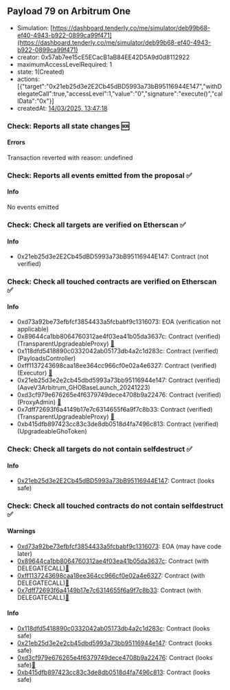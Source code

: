 ## Payload 79 on Arbitrum One

- Simulation: [https://dashboard.tenderly.co/me/simulator/deb99b68-ef40-4943-b922-0899ca99f471](https://dashboard.tenderly.co/me/simulator/deb99b68-ef40-4943-b922-0899ca99f471)
- creator: 0x57ab7ee15cE5ECacB1aB84EE42D5A9d0d8112922
- maximumAccessLevelRequired: 1
- state: 1(Created)
- actions: [{"target":"0x21eb25d3e2E2Cb45dBD5993a73bB95116944E147","withDelegateCall":true,"accessLevel":1,"value":"0","signature":"execute()","callData":"0x"}]
- createdAt: [14/03/2025, 13:47:18](https://arbiscan.io/tx/0xcd593d6a9b82367125765c03e3c53fecde1bcfacf43ee1ef0a092bc9552e20bc)

### Check: Reports all state changes :sos:

#### Errors

Transaction reverted with reason: undefined

### Check: Reports all events emitted from the proposal :white_check_mark:

#### Info

No events emitted

### Check: Check all targets are verified on Etherscan :white_check_mark:

#### Info

- 0x21eb25d3e2E2Cb45dBD5993a73bB95116944E147: Contract (not verified) 

### Check: Check all touched contracts are verified on Etherscan :white_check_mark:

#### Info

- 0xd73a92be73efbfcf3854433a5fcbabf9c1316073: EOA (verification not applicable)
- 0x89644ca1bb8064760312ae4f03ea41b05da3637c: Contract (verified) (TransparentUpgradeableProxy) [:ghost:](https://github.com/bgd-labs/aave-address-book "GovernanceV3Arbitrum.PAYLOADS_CONTROLLER")
- 0x118dfd5418890c0332042ab05173db4a2c1d283c: Contract (verified) (PayloadsController) 
- 0xff1137243698caa18ee364cc966cf0e02a4e6327: Contract (verified) (Executor) [:ghost:](https://github.com/bgd-labs/aave-address-book "AaveV3Arbitrum.ACL_ADMIN, GovernanceV3Arbitrum.EXECUTOR_LVL_1")
- 0x21eb25d3e2e2cb45dbd5993a73bb95116944e147: Contract (verified) (AaveV3Arbitrum_GHOBaseLaunch_20241223) 
- 0xd3cf979e676265e4f6379749dece4708b9a22476: Contract (verified) (ProxyAdmin) [:ghost:](https://github.com/bgd-labs/aave-address-book "MiscArbitrum.PROXY_ADMIN")
- 0x7dff72693f6a4149b17e7c6314655f6a9f7c8b33: Contract (verified) (TransparentUpgradeableProxy) [:ghost:](https://github.com/bgd-labs/aave-address-book "AaveV3Arbitrum.ASSETS.GHO.UNDERLYING, GhoArbitrum.GHO_TOKEN")
- 0xb415dfb897423cc83c3de8db0518d4fa7496c813: Contract (verified) (UpgradeableGhoToken) 

### Check: Check all targets do not contain selfdestruct :white_check_mark:

#### Info

- [0x21eb25d3e2E2Cb45dBD5993a73bB95116944E147](https://arbiscan.io/address/0x21eb25d3e2E2Cb45dBD5993a73bB95116944E147): Contract (looks safe)

### Check: Check all touched contracts do not contain selfdestruct :white_check_mark:

#### Warnings

- [0xd73a92be73efbfcf3854433a5fcbabf9c1316073](https://arbiscan.io/address/0xd73a92be73efbfcf3854433a5fcbabf9c1316073): EOA (may have code later)
- [0x89644ca1bb8064760312ae4f03ea41b05da3637c](https://arbiscan.io/address/0x89644ca1bb8064760312ae4f03ea41b05da3637c): Contract (with DELEGATECALL)[:ghost:](https://github.com/bgd-labs/aave-address-book "GovernanceV3Arbitrum.PAYLOADS_CONTROLLER")
- [0xff1137243698caa18ee364cc966cf0e02a4e6327](https://arbiscan.io/address/0xff1137243698caa18ee364cc966cf0e02a4e6327): Contract (with DELEGATECALL)[:ghost:](https://github.com/bgd-labs/aave-address-book "AaveV3Arbitrum.ACL_ADMIN, GovernanceV3Arbitrum.EXECUTOR_LVL_1")
- [0x7dff72693f6a4149b17e7c6314655f6a9f7c8b33](https://arbiscan.io/address/0x7dff72693f6a4149b17e7c6314655f6a9f7c8b33): Contract (with DELEGATECALL)[:ghost:](https://github.com/bgd-labs/aave-address-book "AaveV3Arbitrum.ASSETS.GHO.UNDERLYING, GhoArbitrum.GHO_TOKEN")

#### Info

- [0x118dfd5418890c0332042ab05173db4a2c1d283c](https://arbiscan.io/address/0x118dfd5418890c0332042ab05173db4a2c1d283c): Contract (looks safe)
- [0x21eb25d3e2e2cb45dbd5993a73bb95116944e147](https://arbiscan.io/address/0x21eb25d3e2e2cb45dbd5993a73bb95116944e147): Contract (looks safe)
- [0xd3cf979e676265e4f6379749dece4708b9a22476](https://arbiscan.io/address/0xd3cf979e676265e4f6379749dece4708b9a22476): Contract (looks safe)[:ghost:](https://github.com/bgd-labs/aave-address-book "MiscArbitrum.PROXY_ADMIN")
- [0xb415dfb897423cc83c3de8db0518d4fa7496c813](https://arbiscan.io/address/0xb415dfb897423cc83c3de8db0518d4fa7496c813): Contract (looks safe)

